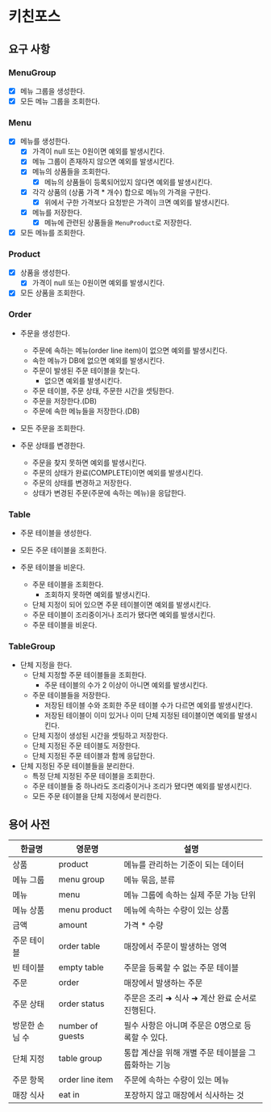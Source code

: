 # 키친포스

## 요구 사항

### MenuGroup

- [x] 메뉴 그룹을 생성한다.
- [x] 모든 메뉴 그룹을 조회한다.

### Menu

- [x] 메뉴를 생성한다.
  - [x] 가격이 null 또는 0원이면 예외를 발생시킨다.
  - [x] 메뉴 그룹이 존재하지 않으면 예외를 발생시킨다.
  - [x] 메뉴의 상품들을 조회한다.
    - [x] 메뉴의 상품들이 등록되어있지 않다면 예외를 발생시킨다.
  - [x] 각각 상품의 (상품 가격 * 개수) 합으로 메뉴의 가격을 구한다.
    - [x] 위에서 구한 가격보다 요청받은 가격이 크면 예외를 발생시킨다.
  - [x] 메뉴를 저장한다.
    - [x] 메뉴에 관련된 상품들을 `MenuProduct`로 저장한다.
- [x] 모든 메뉴를 조회한다.

### Product

- [x] 상품을 생성한다.
  - [x] 가격이 null 또는 0원이면 예외를 발생시킨다.
- [x] 모든 상품을 조회한다.

### Order

- 주문을 생성한다.
  - 주문에 속하는 메뉴(order line item)이 없으면 예외를 발생시킨다.
  - 속한 메뉴가 DB에 없으면 예외를 발생시킨다.
  - 주문이 발생된 주문 테이블을 찾는다.
    - 없으면 예외를 발생시킨다.
  - 주문 테이블, 주문 상태, 주문한 시간을 셋팅한다.
  - 주문을 저장한다.(DB)
  - 주문에 속한 메뉴들을 저장한다.(DB)

- 모든 주문을 조회한다.

- 주문 상태를 변경한다.
  - 주문을 찾지 못하면 예외를 발생시킨다.
  - 주문의 상태가 완료(COMPLETE)이면 예외를 발생시킨다.
  - 주문의 상태를 변경하고 저장한다.
  - 상태가 변경된 주문(주문에 속하는 메뉴)을 응답한다.

### Table

- 주문 테이블을 생성한다.
- 모든 주문 테이블을 조회한다.

- 주문 테이블을 비운다.
  - 주문 테이블을 조회한다.
    - 조회하지 못하면 예외를 발생시킨다.
  - 단체 지정이 되어 있으면 주문 테이블이면 예외를 발생시킨다.
  - 주문 테이블이 조리중이거나 조리가 됐다면 예외를 발생시킨다.
  - 주문 테이블을 비운다.

### TableGroup

- 단체 지정을 한다.
  - 단체 지정할 주문 테이블들을 조회한다.
    - 주문 테이블의 수가 2 이상이 아니면 예외를 발생시킨다.
  - 주문 테이블들을 저장한다.
    - 저장된 테이블 수와 조회한 주문 테이블 수가 다르면 예외를 발생시킨다.
    - 저장된 테이블이 이미 있거나 이미 단체 지정된 테이블이면 예외를 발생시킨다.
  - 단체 지정이 생성된 시간을 셋팅하고 저장한다.
  - 단체 지정된 주문 테이블도 저장한다.
  - 단체 지정된 주문 테이블과 함께 응답한다.
- 단체 지정된 주문 테이블들을 분리한다.
  - 특정 단체 지정된 주문 테이블을 조회한다.
  - 주문 테이블들 중 하나라도 조리중이거나 조리가 됐다면 예외를 발생시킨다.
  - 모든 주문 테이블을 단체 지정에서 분리한다.

## 용어 사전

| 한글명 | 영문명 | 설명 |
| --- | --- | --- |
| 상품 | product | 메뉴를 관리하는 기준이 되는 데이터 |
| 메뉴 그룹 | menu group | 메뉴 묶음, 분류 |
| 메뉴 | menu | 메뉴 그룹에 속하는 실제 주문 가능 단위 |
| 메뉴 상품 | menu product | 메뉴에 속하는 수량이 있는 상품 |
| 금액 | amount | 가격 * 수량 |
| 주문 테이블 | order table | 매장에서 주문이 발생하는 영역 |
| 빈 테이블 | empty table | 주문을 등록할 수 없는 주문 테이블 |
| 주문 | order | 매장에서 발생하는 주문 |
| 주문 상태 | order status | 주문은 조리 ➜ 식사 ➜ 계산 완료 순서로 진행된다. |
| 방문한 손님 수 | number of guests | 필수 사항은 아니며 주문은 0명으로 등록할 수 있다. |
| 단체 지정 | table group | 통합 계산을 위해 개별 주문 테이블을 그룹화하는 기능 |
| 주문 항목 | order line item | 주문에 속하는 수량이 있는 메뉴 |
| 매장 식사 | eat in | 포장하지 않고 매장에서 식사하는 것 |

